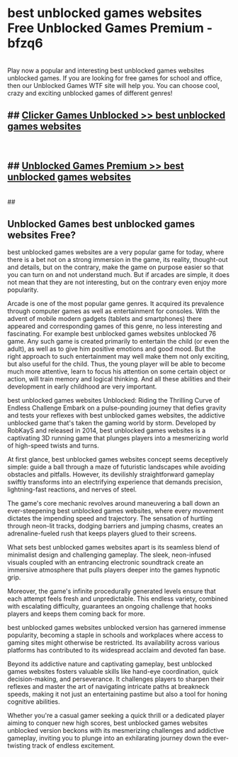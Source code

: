 # best unblocked games websites  Free Unblocked Games Premium - bfzq6 <br>
<br>
Play now a popular and interesting best unblocked games websites unblocked games. If you are looking for free games for school and office, then our Unblocked Games WTF site will help you. You can choose cool, crazy and exciting unblocked games of different genres!


## ##  [Clicker Games Unblocked >> best unblocked games websites](http://freeplayer.one?title=best_unblocked_games_websites&ref=UGames)
  <br>

##  ## [Unblocked Games Premium >> best unblocked games websites](http://freeplayer.one?title=best_unblocked_games_websites&ref=UGames)
  <br>
  ##



## Unblocked Games best unblocked games websites Free?

best unblocked games websites are a very popular game for today, where there is a bet not on a strong immersion in the game, its reality, thought-out and details, but on the contrary, make the game on purpose easier so that you can turn on and not understand much. But if arcades are simple, it does not mean that they are not interesting, but on the contrary even enjoy more popularity.

Arcade is one of the most popular game genres. It acquired its prevalence through computer games as well as entertainment for consoles. With the advent of mobile modern gadgets (tablets and smartphones) there appeared and corresponding games of this genre, no less interesting and fascinating. For example best unblocked games websites unblocked 76 game. Any such game is created primarily to entertain the child (or even the adult), as well as to give him positive emotions and good mood. But the right approach to such entertainment may well make them not only exciting, but also useful for the child. Thus, the young player will be able to become much more attentive, learn to focus his attention on some certain object or action, will train memory and logical thinking. And all these abilities and their development in early childhood are very important.

best unblocked games websites Unblocked: Riding the Thrilling Curve of Endless Challenge
Embark on a pulse-pounding journey that defies gravity and tests your reflexes with best unblocked games websites, the addictive unblocked game that's taken the gaming world by storm. Developed by RobKayS and released in 2014, best unblocked games websites is a captivating 3D running game that plunges players into a mesmerizing world of high-speed twists and turns.

At first glance, best unblocked games websites concept seems deceptively simple: guide a ball through a maze of futuristic landscapes while avoiding obstacles and pitfalls. However, its devilishly straightforward gameplay swiftly transforms into an electrifying experience that demands precision, lightning-fast reactions, and nerves of steel.

The game's core mechanic revolves around maneuvering a ball down an ever-steepening best unblocked games websites, where every movement dictates the impending speed and trajectory. The sensation of hurtling through neon-lit tracks, dodging barriers and jumping chasms, creates an adrenaline-fueled rush that keeps players glued to their screens.

What sets best unblocked games websites apart is its seamless blend of minimalist design and challenging gameplay. The sleek, neon-infused visuals coupled with an entrancing electronic soundtrack create an immersive atmosphere that pulls players deeper into the games hypnotic grip.

Moreover, the game's infinite procedurally generated levels ensure that each attempt feels fresh and unpredictable. This endless variety, combined with escalating difficulty, guarantees an ongoing challenge that hooks players and keeps them coming back for more.

best unblocked games websites unblocked version has garnered immense popularity, becoming a staple in schools and workplaces where access to gaming sites might otherwise be restricted. Its availability across various platforms has contributed to its widespread acclaim and devoted fan base.

Beyond its addictive nature and captivating gameplay, best unblocked games websites fosters valuable skills like hand-eye coordination, quick decision-making, and perseverance. It challenges players to sharpen their reflexes and master the art of navigating intricate paths at breakneck speeds, making it not just an entertaining pastime but also a tool for honing cognitive abilities.

Whether you're a casual gamer seeking a quick thrill or a dedicated player aiming to conquer new high scores, best unblocked games websites unblocked version beckons with its mesmerizing challenges and addictive gameplay, inviting you to plunge into an exhilarating journey down the ever-twisting track of endless excitement.